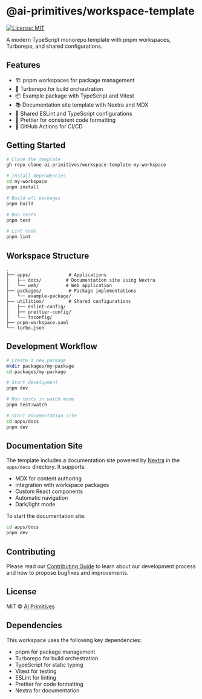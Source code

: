 # @ai-primitives/workspace-template

[![License: MIT](https://img.shields.io/badge/License-MIT-yellow.svg)](https://opensource.org/licenses/MIT)

A modern TypeScript monorepo template with pnpm workspaces, Turborepo, and shared configurations.

## Features

- 🏗️ pnpm workspaces for package management
- 🚀 Turborepo for build orchestration
- 📦 Example package with TypeScript and Vitest
- 📚 Documentation site template with Nextra and MDX
- 🔧 Shared ESLint and TypeScript configurations
- 🎨 Prettier for consistent code formatting
- 🔄 GitHub Actions for CI/CD

## Getting Started

```bash
# Clone the template
gh repo clone ai-primitives/workspace-template my-workspace

# Install dependencies
cd my-workspace
pnpm install

# Build all packages
pnpm build

# Run tests
pnpm test

# Lint code
pnpm lint
```

## Workspace Structure

```
.
├── apps/              # Applications
│   ├── docs/         # Documentation site using Nextra
│   └── web/          # Web application
├── packages/          # Package implementations
│   └── example-package/
├── utilities/         # Shared configurations
│   ├── eslint-config/
│   ├── prettier-config/
│   └── tsconfig/
├── pnpm-workspace.yaml
└── turbo.json
```

## Development Workflow

```bash
# Create a new package
mkdir packages/my-package
cd packages/my-package

# Start development
pnpm dev

# Run tests in watch mode
pnpm test:watch

# Start documentation site
cd apps/docs
pnpm dev
```

## Documentation Site

The template includes a documentation site powered by [Nextra](https://nextra.site) in the `apps/docs` directory. It supports:

- MDX for content authoring
- Integration with workspace packages
- Custom React components
- Automatic navigation
- Dark/light mode

To start the documentation site:

```bash
cd apps/docs
pnpm dev
```

## Contributing

Please read our [Contributing Guide](./CONTRIBUTING.md) to learn about our development process and how to propose bugfixes and improvements.

## License

MIT © [AI Primitives](https://mdx.org.ai)

## Dependencies

This workspace uses the following key dependencies:

- pnpm for package management
- Turborepo for build orchestration
- TypeScript for static typing
- Vitest for testing
- ESLint for linting
- Prettier for code formatting
- Nextra for documentation
